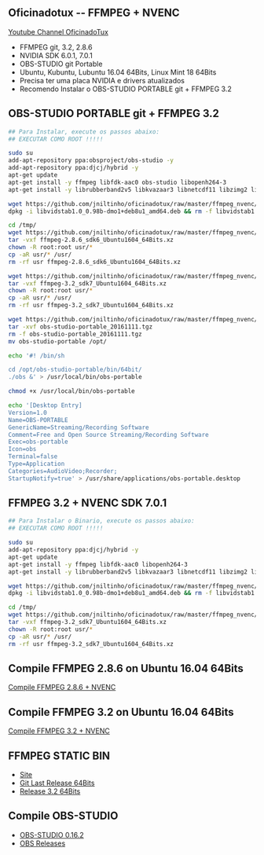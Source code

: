 ## Oficinadotux -- FFMPEG + NVENC
[Youtube Channel OficinadoTux](https://www.youtube.com/channel/UCfh_Dbh1LrqGVJQ1k2f6DgQ)

 - FFMPEG git, 3.2, 2.8.6
 - NVIDIA SDK 6.0.1, 7.0.1
 - OBS-STUDIO git Portable
 - Ubuntu, Kubuntu, Lubuntu 16.04 64Bits, Linux Mint 18 64Bits
 - Precisa ter uma placa NVIDIA e drivers atualizados
 - Recomendo Instalar o OBS-STUDIO PORTABLE git + FFMPEG 3.2


## OBS-STUDIO PORTABLE git + FFMPEG 3.2

```bash
## Para Instalar, execute os passos abaixo:
## EXECUTAR COMO ROOT !!!!!

sudo su
add-apt-repository ppa:obsproject/obs-studio -y
add-apt-repository ppa:djcj/hybrid -y
apt-get update 
apt-get install -y ffmpeg libfdk-aac0 obs-studio libopenh264-3
apt-get install -y librubberband2v5 libkvazaar3 libnetcdf11 libzimg2 libebur128-1

wget https://github.com/jniltinho/oficinadotux/raw/master/ffmpeg_nvenc/libvidstab1.0_0.98b-dmo1+deb8u1_amd64.deb
dpkg -i libvidstab1.0_0.98b-dmo1+deb8u1_amd64.deb && rm -f libvidstab1.0_0.98b-dmo1+deb8u1_amd64.deb

cd /tmp/
wget https://github.com/jniltinho/oficinadotux/raw/master/ffmpeg_nvenc/ffmpeg-2.8.6_sdk6_Ubuntu1604_64Bits.xz
tar -vxf ffmpeg-2.8.6_sdk6_Ubuntu1604_64Bits.xz
chown -R root:root usr/*
cp -aR usr/* /usr/
rm -rf usr ffmpeg-2.8.6_sdk6_Ubuntu1604_64Bits.xz

wget https://github.com/jniltinho/oficinadotux/raw/master/ffmpeg_nvenc/ffmpeg-3.2_sdk7_Ubuntu1604_64Bits.xz
tar -vxf ffmpeg-3.2_sdk7_Ubuntu1604_64Bits.xz
chown -R root:root usr/*
cp -aR usr/* /usr/
rm -rf usr ffmpeg-3.2_sdk7_Ubuntu1604_64Bits.xz

wget https://github.com/jniltinho/oficinadotux/raw/master/ffmpeg_nvenc/obs-studio-portable_20161111.tgz
tar -xvf obs-studio-portable_20161111.tgz
rm -f obs-studio-portable_20161111.tgz
mv obs-studio-portable /opt/

echo '#! /bin/sh

cd /opt/obs-studio-portable/bin/64bit/
./obs &' > /usr/local/bin/obs-portable

chmod +x /usr/local/bin/obs-portable

echo '[Desktop Entry]
Version=1.0
Name=OBS-PORTABLE
GenericName=Streaming/Recording Software
Comment=Free and Open Source Streaming/Recording Software
Exec=obs-portable
Icon=obs
Terminal=false
Type=Application
Categories=AudioVideo;Recorder;
StartupNotify=true' > /usr/share/applications/obs-portable.desktop

```


## FFMPEG 3.2 + NVENC SDK 7.0.1

```bash
## Para Instalar o Binario, execute os passos abaixo:
## EXECUTAR COMO ROOT !!!!!

sudo su
add-apt-repository ppa:djcj/hybrid -y
apt-get update 
apt-get install -y ffmpeg libfdk-aac0 libopenh264-3
apt-get install -y librubberband2v5 libkvazaar3 libnetcdf11 libzimg2 libebur128-1

wget https://github.com/jniltinho/oficinadotux/raw/master/ffmpeg_nvenc/libvidstab1.0_0.98b-dmo1+deb8u1_amd64.deb
dpkg -i libvidstab1.0_0.98b-dmo1+deb8u1_amd64.deb && rm -f libvidstab1.0_0.98b-dmo1+deb8u1_amd64.deb

cd /tmp/
wget https://github.com/jniltinho/oficinadotux/raw/master/ffmpeg_nvenc/ffmpeg-3.2_sdk7_Ubuntu1604_64Bits.xz
tar -vxf ffmpeg-3.2_sdk7_Ubuntu1604_64Bits.xz
chown -R root:root usr/*
cp -aR usr/* /usr/
rm -rf usr ffmpeg-3.2_sdk7_Ubuntu1604_64Bits.xz

```


## Compile FFMPEG 2.8.6 on Ubuntu 16.04 64Bits

[Compile FFMPEG 2.8.6 + NVENC](https://gist.github.com/jniltinho/96bb45bec18a90d0d33448ee67c28cc7)


## Compile FFMPEG 3.2 on Ubuntu 16.04 64Bits

[Compile FFMPEG 3.2 + NVENC](https://gist.github.com/jniltinho/9273dc133796062c13ca739d17862125)

## FFMPEG STATIC BIN

 - [Site](https://www.johnvansickle.com/ffmpeg/)
 - [Git Last Release 64Bits](https://johnvansickle.com/ffmpeg/builds/ffmpeg-git-64bit-static.tar.xz)
 - [Release 3.2 64Bits](https://johnvansickle.com/ffmpeg/releases/ffmpeg-release-64bit-static.tar.xz)


## Compile OBS-STUDIO

 - [OBS-STUDIO 0.16.2](https://github.com/jp9000/obs-studio/wiki/Install-Instructions#manually-compiling-on-debian-based-distros)
 - [OBS Releases](https://github.com/jp9000/obs-studio/releases)
